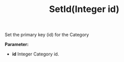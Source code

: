 ﻿---
uid: crmscript_ref_NSCategory_SetId
title: SetId(Integer id)
intellisense: NSCategory.SetId
keywords: NSCategory, SetId
so.topic: reference
---

Set the primary key (id) for the Category

**Parameter:** 
 - **id** Integer Category id.

